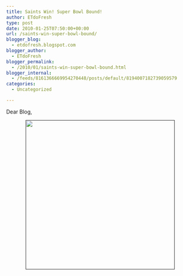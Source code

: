 ```yaml
---
title: Saints Win! Super Bowl Bound!
author: ETdoFresh
type: post
date: 2010-01-25T07:50:00+00:00
url: /saints-win-super-bowl-bound/
blogger_blog:
  - etdofresh.blogspot.com
blogger_author:
  - ETdoFresh
blogger_permalink:
  - /2010/01/saints-win-super-bowl-bound.html
blogger_internal:
  - /feeds/8161366669954270448/posts/default/8194007182739059579
categories:
  - Uncategorized

---
```

Dear Blog,

<p align="center">
  <a href=""><img src="" width="400" style="border:none;" /></a>
</p>